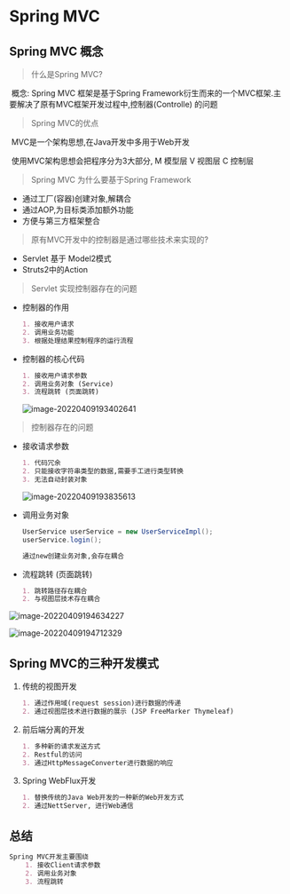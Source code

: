 # Spring MVC
## Spring MVC 概念

> 什么是Spring MVC?

​	概念: Spring MVC 框架是基于Spring Framework衍生而来的一个MVC框架.主要解决了原有MVC框架开发过程中,控制器(Controlle) 的问题

> Spring MVC的优点

​	MVC是一个架构思想,在Java开发中多用于Web开发

​	使用MVC架构思想会把程序分为3大部分, M 模型层 V 视图层 C 控制层

> Spring MVC 为什么要基于Spring Framework

* 通过工厂(容器)创建对象,解耦合
* 通过AOP,为目标类添加额外功能
* 方便与第三方框架整合

> 原有MVC开发中的控制器是通过哪些技术来实现的?

* Servlet 基于 Model2模式
* Struts2中的Action

> Servlet 实现控制器存在的问题

* 控制器的作用

  ```markdown
  1. 接收用户请求
  2. 调用业务功能 
  3. 根据处理结果控制程序的运行流程
  ```

* 控制器的核心代码

  ```markdown
  1. 接收用户请求参数
  2. 调用业务对象 (Service)
  3. 流程跳转 (页面跳转)
  ```

  ![image-20220409193402641](https://s2.loli.net/2022/04/09/O2t8vFwMZC7jQGL.png)

> 控制器存在的问题

* 接收请求参数

  ```markdown
  1. 代码冗余
  2. 只能接收字符串类型的数据,需要手工进行类型转换
  3. 无法自动封装对象
  ```

  ![image-20220409193835613](https://s2.loli.net/2022/04/09/YbQK5c273gFXZNe.png)

* 调用业务对象

  ```java
  UserService userService = new UserServiceImpl();
  userService.login();
  ```

  ```markdown
  通过new创建业务对象,会存在耦合
  ```

* 流程跳转 (页面跳转)

  ```markdown
  1. 跳转路径存在耦合
  2. 与视图层技术存在耦合
  ```

![image-20220409194634227](https://s2.loli.net/2022/04/09/GVWJ9qPoTygDIOr.png)

![image-20220409194712329](https://s2.loli.net/2022/04/09/JlUNy9E7gewGvtq.png)

## Spring MVC的三种开发模式

1. 传统的视图开发

   ```markdown
   1. 通过作用域(request session)进行数据的传递
   2. 通过视图层技术进行数据的展示 (JSP FreeMarker Thymeleaf)
   ```

   

2. 前后端分离的开发

   ```markdown
   1. 多种新的请求发送方式
   2. Restful的访问
   3. 通过HttpMessageConverter进行数据的响应
   ```

   

3. Spring WebFlux开发

   ```markdown
   1. 替换传统的Java Web开发的一种新的Web开发方式
   2. 通过NettServer, 进行Web通信
   ```

## 总结
```markdown
Spring MVC开发主要围绕
    1. 接收Client请求参数
    2. 调用业务对象
    3. 流程跳转
```
